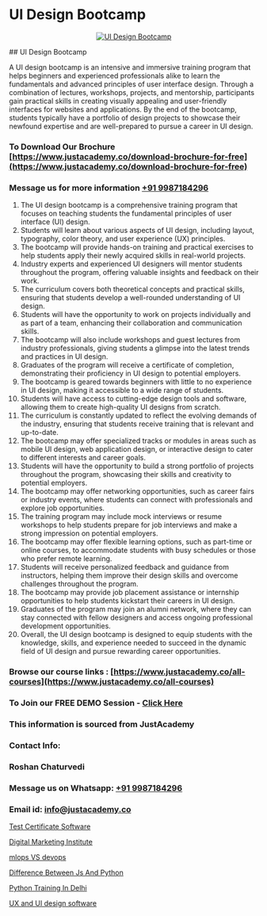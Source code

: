 # UI Design Bootcamp

<p align="center">
  <a href="https://justacademy.co/all-courses">
    <img src="https://ibb.co/CngWr2j" alt="UI Design Bootcamp">
  </a>
</p>
## UI Design Bootcamp

A UI design bootcamp is an intensive and immersive training program that helps beginners and experienced professionals alike to learn the fundamentals and advanced principles of user interface design. Through a combination of lectures, workshops, projects, and mentorship, participants gain practical skills in creating visually appealing and user-friendly interfaces for websites and applications. By the end of the bootcamp, students typically have a portfolio of design projects to showcase their newfound expertise and are well-prepared to pursue a career in UI design.
### To Download Our Brochure [https://www.justacademy.co/download-brochure-for-free](https://www.justacademy.co/download-brochure-for-free)
### Message us for more information [+91 9987184296](https://api.whatsapp.com/send?phone=919987184296)
1) The UI design bootcamp is a comprehensive training program that focuses on teaching students the fundamental principles of user interface (UI) design.
2) Students will learn about various aspects of UI design, including layout, typography, color theory, and user experience (UX) principles.
3) The bootcamp will provide hands-on training and practical exercises to help students apply their newly acquired skills in real-world projects.
4) Industry experts and experienced UI designers will mentor students throughout the program, offering valuable insights and feedback on their work.
5) The curriculum covers both theoretical concepts and practical skills, ensuring that students develop a well-rounded understanding of UI design.
6) Students will have the opportunity to work on projects individually and as part of a team, enhancing their collaboration and communication skills.
7) The bootcamp will also include workshops and guest lectures from industry professionals, giving students a glimpse into the latest trends and practices in UI design.
8) Graduates of the program will receive a certificate of completion, demonstrating their proficiency in UI design to potential employers.
9) The bootcamp is geared towards beginners with little to no experience in UI design, making it accessible to a wide range of students.
10) Students will have access to cutting-edge design tools and software, allowing them to create high-quality UI designs from scratch.
11) The curriculum is constantly updated to reflect the evolving demands of the industry, ensuring that students receive training that is relevant and up-to-date.
12) The bootcamp may offer specialized tracks or modules in areas such as mobile UI design, web application design, or interactive design to cater to different interests and career goals.
13) Students will have the opportunity to build a strong portfolio of projects throughout the program, showcasing their skills and creativity to potential employers.
14) The bootcamp may offer networking opportunities, such as career fairs or industry events, where students can connect with professionals and explore job opportunities.
15) The training program may include mock interviews or resume workshops to help students prepare for job interviews and make a strong impression on potential employers.
16) The bootcamp may offer flexible learning options, such as part-time or online courses, to accommodate students with busy schedules or those who prefer remote learning.
17) Students will receive personalized feedback and guidance from instructors, helping them improve their design skills and overcome challenges throughout the program.
18) The bootcamp may provide job placement assistance or internship opportunities to help students kickstart their careers in UI design.
19) Graduates of the program may join an alumni network, where they can stay connected with fellow designers and access ongoing professional development opportunities.
20) Overall, the UI design bootcamp is designed to equip students with the knowledge, skills, and experience needed to succeed in the dynamic field of UI design and pursue rewarding career opportunities.

### Browse our course links : [https://www.justacademy.co/all-courses](https://www.justacademy.co/all-courses) 
### To Join our FREE DEMO Session - [Click Here](https://www.justacademy.co/register-for-course-demo)


### This information is sourced from JustAcademy
### Contact Info:
### Roshan Chaturvedi
### Message us on Whatsapp: [+91 9987184296](https://api.whatsapp.com/send?phone=919987184296)
### Email id: [info@justacademy.co](mailto:info@justacademy.co)
                
[Test Certificate Software](https://www.linkedin.com/pulse/test-certificate-software-justacademy-austin-iq9ef?trackingId=pAdN0nHt0IQ9BW5RuXy4mQ%3D%3D&lipi=urn%3Ali%3Apage%3Ad_flagship3_company_admin%3B1S56YMP3SFiKzh85NFJhiw%3D%3D)

[Digital Marketing Institute](https://www.linkedin.com/pulse/digital-marketing-institute-justacademy-sunnyvale-n8bvc?trackingId=o1prXKY0dsSLS%2FmvbvpFYg%3D%3D&lipi=urn%3Ali%3Apage%3Ad_flagship3_company_admin%3BUjFoUpg3TaeqGUVsU2Vh7w%3D%3D)

[mlops VS devops](https://medium.com/@akanshapatil/mlops-vs-devops-29462cf33d77)

[Difference Between Js And Python](https://medium.com/@ranepooja/difference-between-js-and-python-9b83abd5a8d9)

[Python Training In Delhi](https://justacademyin.github.io/justacademy/python-training-in-delhi)

[UX and UI design software](https://justacademyin.github.io/justacademy/ux-and-ui-design-software)

